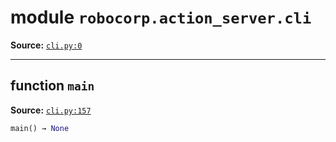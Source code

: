 <!-- markdownlint-disable -->

# module `robocorp.action_server.cli`

**Source:** [`cli.py:0`](https://github.com/robocorp/robo/tree/master/action_server/src/robocorp/action_server/cli.py#L0)

______________________________________________________________________

## function `main`

**Source:** [`cli.py:157`](https://github.com/robocorp/robo/tree/master/action_server/src/robocorp/action_server/cli.py#L157)

```python
main() → None
```

